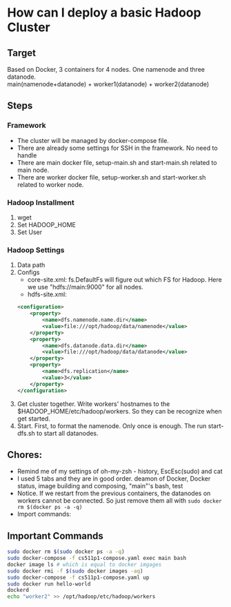 # How can I deploy a basic Hadoop Cluster
## Target
Based on Docker, 3 containers for 4 nodes. One namenode and three datanode.  
main(namenode+datanode) + worker1(datanode) + worker2(datanode)
## Steps
### Framework
- The cluster will be managed by docker-compose file.
- There are already some settings for SSH in the framework. No need to handle
- There are main docker file, setup-main.sh and start-main.sh related to main node.
- There are worker docker file, setup-worker.sh and start-worker.sh related to worker node.
### Hadoop Installment
1. wget
2. Set HADOOP_HOME
3. Set User
### Hadoop Settings
1. Data path
2. Configs
    - core-site.xml: fs.DefaultFs will figure out which FS for Hadoop. Here we use "hdfs://main:9000" for all nodes.
    - hdfs-site.xml: 
    ```xml
    <configuration>
        <property>
            <name>dfs.namenode.name.dir</name>
            <value>file:///opt/hadoop/data/namenode</value>
        </property>
        <property>
            <name>dfs.datanode.data.dir</name>
            <value>file:///opt/hadoop/data/datanode</value>
        </property>
        <property>
            <name>dfs.replication</name>
            <value>3</value>
        </property>
    </configuration>
    ```
3. Get cluster together. Write workers' hostnames to the $HADOOP_HOME/etc/hadoop/workers. So they can be recognize when get started.
4. Start. First, to format the namenode. Only once is enough. The run start-dfs.sh to start all datanodes.

## Chores:
- Remind me of my settings of oh-my-zsh - history, EscEsc(sudo) and cat
- I used 5 tabs and they are in good order. deamon of Docker, Docker status, image building and composing, "main"'s bash, test
- Notice. If we restart from the previous containers, the datanodes on workers cannot be connected. So just remove them all with ``sudo docker rm $(docker ps -a -q)``
- Import commands:
## Important Commands
```bash
sudo docker rm $(sudo docker ps -a -q)
sudo docker-compose -f cs511p1-compose.yaml exec main bash
docker image ls # which is equal to docker imgages
sudo docker rmi -f $(sudo docker images -aq)
sudo docker-compose -f cs511p1-compose.yaml up
sudo docker run hello-world
dockerd 
echo "worker2" >> /opt/hadoop/etc/hadoop/workers
```

